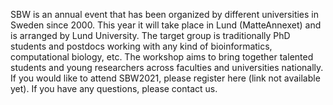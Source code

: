 SBW is an annual event that has been organized by different universities in Sweden since 2000. This year it will take place in Lund (MatteAnnexet) and is arranged by Lund University. The target group is traditionally PhD students and postdocs working with any kind of bioinformatics, computational biology, etc. The workshop aims to bring together talented students and young researchers across faculties and universities nationally. If you would like to attend SBW2021, please register here (link not available yet). If you have any questions, please contact us.